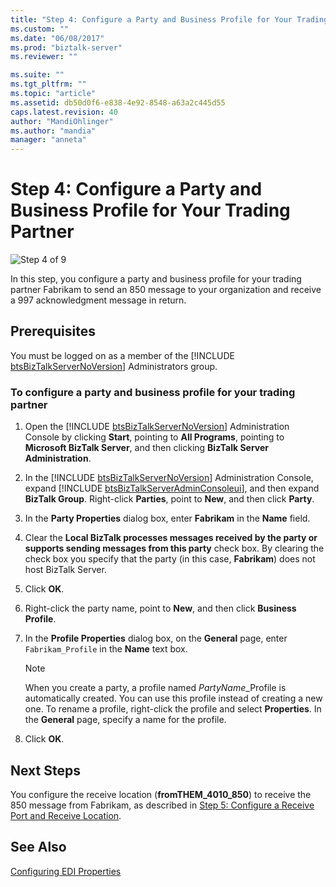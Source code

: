 ```yaml
---
title: "Step 4: Configure a Party and Business Profile for Your Trading Partner1 | Microsoft Docs"
ms.custom: ""
ms.date: "06/08/2017"
ms.prod: "biztalk-server"
ms.reviewer: ""

ms.suite: ""
ms.tgt_pltfrm: ""
ms.topic: "article"
ms.assetid: db50d0f6-e838-4e92-8548-a63a2c445d55
caps.latest.revision: 40
author: "MandiOhlinger"
ms.author: "mandia"
manager: "anneta"
---
```

# Step 4: Configure a Party and Business Profile for Your Trading Partner
![Step 4 of 9](../adapters-and-accelerators/wcf-lob-adapter-sdk/media/step-4of9.gif "Step_4of9")  
  
 In this step, you configure a party and business profile for your trading partner Fabrikam to send an 850 message to your organization and receive a 997 acknowledgment message in return.  
  
## Prerequisites  
 You must be logged on as a member of the [!INCLUDE [btsBizTalkServerNoVersion](../includes/btsbiztalkservernoversion-md.md)] Administrators group.  
  
### To configure a party and business profile for your trading partner  
  
1. Open the [!INCLUDE [btsBizTalkServerNoVersion](../includes/btsbiztalkservernoversion-md.md)] Administration Console by clicking <strong>Start</strong>, pointing to <strong>All Programs</strong>, pointing to <strong>Microsoft BizTalk Server</strong>, and then clicking <strong>BizTalk Server Administration</strong>.  
  
2. In the [!INCLUDE [btsBizTalkServerNoVersion](../includes/btsbiztalkservernoversion-md.md)] Administration Console, expand [!INCLUDE [btsBizTalkServerAdminConsoleui](../includes/btsbiztalkserveradminconsoleui-md.md)], and then expand <strong>BizTalk Group</strong>. Right-click <strong>Parties</strong>, point to <strong>New</strong>, and then click <strong>Party</strong>.  
  
3. In the **Party Properties** dialog box, enter **Fabrikam** in the **Name** field.  
  
4. Clear the **Local BizTalk processes messages received by the party or supports sending messages from this party** check box. By clearing the check box you specify that the party (in this case, **Fabrikam**) does not host BizTalk Server.  
  
5. Click **OK**.  
  
6. Right-click the party name, point to **New**, and then click **Business Profile**.  
  
7. In the **Profile Properties** dialog box, on the **General** page, enter `Fabrikam_Profile` in the **Name** text box.  
  
   > [!NOTE]
   >  When you create a party, a profile named *PartyName*_Profile is automatically created. You can use this profile instead of creating a new one. To rename a profile, right-click the profile and select **Properties**. In the **General** page, specify a name for the profile.  
  
8. Click **OK**.  
  
## Next Steps  
 You configure the receive location (**fromTHEM_4010_850**) to receive the 850 message from Fabrikam, as described in [Step 5: Configure a Receive Port and Receive Location](../core/step-5-configure-a-receive-port-and-receive-location.md).  
  
## See Also  
 [Configuring EDI Properties](../core/configuring-edi-properties.md)